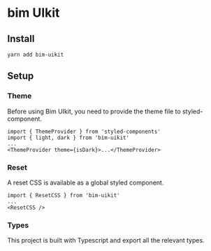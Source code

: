 # bim UIkit

## Install

`yarn add bim-uikit`

## Setup

### Theme

Before using Bim UIkit, you need to provide the theme file to styled-component.

```
import { ThemeProvider } from 'styled-components'
import { light, dark } from 'bim-uikit'
...
<ThemeProvider theme={isDark}>...</ThemeProvider>
```

### Reset

A reset CSS is available as a global styled component.

```
import { ResetCSS } from 'bim-uikit'
...
<ResetCSS />
```

### Types

This project is built with Typescript and export all the relevant types.
